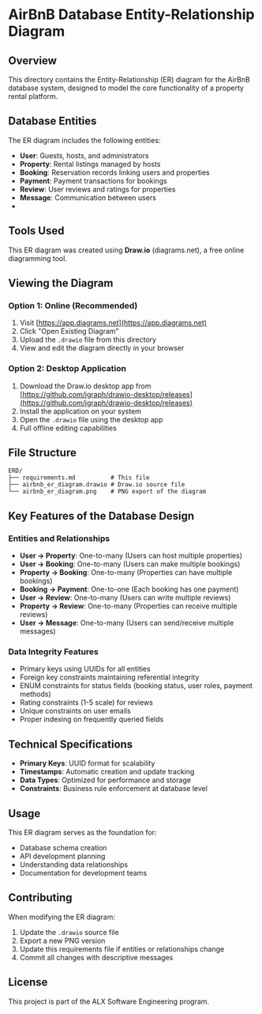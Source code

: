# AirBnB Database Entity-Relationship Diagram

## Overview
This directory contains the Entity-Relationship (ER) diagram for the AirBnB database system, designed to model the core functionality of a property rental platform.

## Database Entities
The ER diagram includes the following entities:

- **User**: Guests, hosts, and administrators
- **Property**: Rental listings managed by hosts
- **Booking**: Reservation records linking users and properties
- **Payment**: Payment transactions for bookings
- **Review**: User reviews and ratings for properties
- **Message**: Communication between users
- 

## Tools Used
This ER diagram was created using **Draw.io** (diagrams.net), a free online diagramming tool.

## Viewing the Diagram

### Option 1: Online (Recommended)
1. Visit [https://app.diagrams.net](https://app.diagrams.net)
2. Click "Open Existing Diagram"
3. Upload the `.drawio` file from this directory
4. View and edit the diagram directly in your browser

### Option 2: Desktop Application
1. Download the Draw.io desktop app from [https://github.com/jgraph/drawio-desktop/releases](https://github.com/jgraph/drawio-desktop/releases)
2. Install the application on your system
3. Open the `.drawio` file using the desktop app
4. Full offline editing capabilities

## File Structure
```
ERD/
├── requirements.md          # This file
├── airbnb_er_diagram.drawio # Draw.io source file
└── airbnb_er_diagram.png    # PNG export of the diagram
```

## Key Features of the Database Design

### Entities and Relationships
- **User → Property**: One-to-many (Users can host multiple properties)
- **User → Booking**: One-to-many (Users can make multiple bookings)
- **Property → Booking**: One-to-many (Properties can have multiple bookings)
- **Booking → Payment**: One-to-one (Each booking has one payment)
- **User → Review**: One-to-many (Users can write multiple reviews)
- **Property → Review**: One-to-many (Properties can receive multiple reviews)
- **User → Message**: One-to-many (Users can send/receive multiple messages)

### Data Integrity Features
- Primary keys using UUIDs for all entities
- Foreign key constraints maintaining referential integrity
- ENUM constraints for status fields (booking status, user roles, payment methods)
- Rating constraints (1-5 scale) for reviews
- Unique constraints on user emails
- Proper indexing on frequently queried fields

## Technical Specifications
- **Primary Keys**: UUID format for scalability
- **Timestamps**: Automatic creation and update tracking
- **Data Types**: Optimized for performance and storage
- **Constraints**: Business rule enforcement at database level

## Usage
This ER diagram serves as the foundation for:
- Database schema creation
- API development planning
- Understanding data relationships
- Documentation for development teams

## Contributing
When modifying the ER diagram:
1. Update the `.drawio` source file
2. Export a new PNG version
3. Update this requirements file if entities or relationships change
4. Commit all changes with descriptive messages

## License
This project is part of the ALX Software Engineering program.
